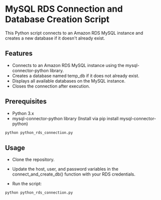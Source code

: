 ﻿# MySQL RDS Connection and Database Creation Script

This Python script connects to an Amazon RDS MySQL instance and creates a new database if it doesn't already exist.

## Features
- Connects to an Amazon RDS MySQL instance using the mysql-connector-python library.
- Creates a database named temp_db if it does not already exist.
- Displays all available databases on the MySQL instance.
- Closes the connection after execution.

## Prerequisites
- Python 3.x
- mysql-connector-python library (Install via pip install mysql-connector-python)
```sql
python python_rds_connection.py

```
## Usage
- Clone the repository.

- Update the host, user, and password variables in the connect_and_create_db() function with your RDS credentials.

- Run the script:
```sql
python python_rds_connection.py

```
